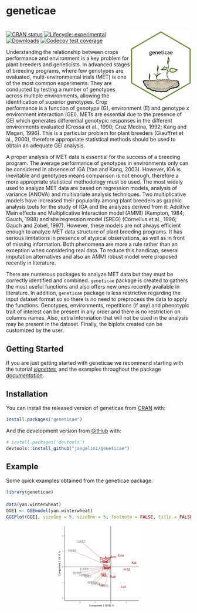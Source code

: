 
<!-- README.md is generated from README.Rmd. Please edit that file -->

# geneticae

# <img src="man/figures/baseplot.png" align="right">

<!-- badges: start -->

[![CRAN
status](https://www.r-pkg.org/badges/version/geneticae)](https://CRAN.R-project.org/package=geneticae)
[![Lifecycle:
experimental](https://img.shields.io/badge/lifecycle-experimental-orange.svg)](https://www.tidyverse.org/lifecycle/#experimental)
[![Downloads](https://cranlogs.r-pkg.org/badges/geneticae?color=blue)](https://cran.rstudio.com/package=geneticae)
[![Codecov test
coverage](https://codecov.io/gh/r-lib/geneticae/branch/master/graphs/badge.svg)](https://codecov.io/gh/r-lib/geneticae?branch=master)
<!-- badges: end -->

Understanding the relationship between crops performance and environment
is a key problem for plant breeders and geneticists. In advanced stages
of breeding programs, where few genotypes are evaluated,
multi-environmental trials (MET) is one of the most common experiments.
They are conducted by testing a number of genotypes across multiple
environments, allowing the identification of superior genotypes. Crop
performance is a function of genotype (G), environment (E) and genotype
x environment interaction (GEI). METs are essential due to the presence
of GEI which generates differential genotypic responses in the different
environments evaluated (Crossa et al., 1990; Cruz Medina, 1992; Kang and
Magari, 1996). This is a particular problem for plant breeders
(Giauffret et al., 2000), therefore appropriate statistical methods
should be used to obtain an adequate GEI analysis.

A proper analysis of MET data is essential for the success of a breeding
program. The average performance of genotypes in environments only can
be considered in absence of IGA (Yan and Kang, 2003). However, IGA is
inevitable and genotypes means comparison is not enough, therefore a
more appropriate statistical methodology must be used. The most widely
used to analyze MET data are based on regression models, analysis of
variance (ANOVA) and multivariate analysis techniques. Two
multiplicative models have increased their popularity among plant
breeders as graphic analysis tools for the study of IGA and the analyzes
derived from it: Additive Main effects and Multiplicative Interaction
model (AMMI) (Kempton, 1984; Gauch, 1988) and site regression model
(SREG) (Cornelius et al., 1996; Gauch and Zobel, 1997). However, these
models are not always efficient enough to analyze MET data structure of
plant breeding programs. It has serious limitations in presence of
atypical observations, as well as in front of missing information. Both
phenomena are more a rule rather than an exception when considering real
data. To reduce this handicap, several imputation alternatives and also
an AMMI robust model were proposed recently in literature.

There are numerous packages to analyze MET data but they must be
correctly identified and combined. `geneticae` package is created to
gathers the most useful functions and also offers new ones recently
available in literature. In addition, `geneticae` package is less
restrictive regarding the input dataset format so so there is no need to
preprocess the data to apply the functions. Genotypes, environments,
repetitions (if any) and phenotypic trait of interest can be present in
any order and there is no restriction on columns names. Also, extra
information that will not be used in the analysis may be present in the
dataset. Finally, the biplots created can be customized by the user.

## Getting Started

If you are just getting started with geneticae we recommend starting
with the tutorial
[*vignettes*](file:///run/media/julia-fedora/TESIS/Especializacion%20en%20bioinformatica/Trabajo%20final%20Especializacion%20en%20bioinformatica/Geneticae%20Package/geneticae/vignettes/vignettes.html),
and the examples throughout the package
[*documentation*](file:///run/media/julia-fedora/TESIS/Especializacion%20en%20bioinformatica/Trabajo%20final%20Especializacion%20en%20bioinformatica/Geneticae%20Package/geneticae/docs/reference/index.html).

## Installation

You can install the released version of geneticae from
[CRAN](https://CRAN.R-project.org) with:

``` r
install.packages("geneticae")
```

And the development version from [GitHub](https://github.com/) with:

``` r
# install.packages('devtools')
devtools::install_github("jangelini/geneticae")
```

## Example

Some quick examples obtained from the geneticae package.

``` r
library(geneticae)

data(yan.winterwheat)
GGE1 <- GGEmodel(yan.winterwheat)
GGEPlot(GGE1, sizeGen = 5, sizeEnv = 5, footnote = FALSE, title = FALSE)
```

<img src="man/figures/README-unnamed-chunk-4-1.png" width="45%" style="display: block; margin: auto;" />
